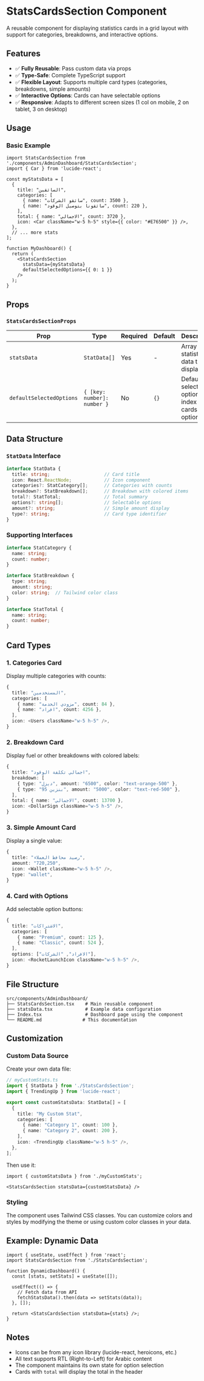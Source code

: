 # StatsCardsSection Component

A reusable component for displaying statistics cards in a grid layout with support for categories, breakdowns, and interactive options.

## Features

- ✅ **Fully Reusable**: Pass custom data via props
- ✅ **Type-Safe**: Complete TypeScript support
- ✅ **Flexible Layout**: Supports multiple card types (categories, breakdowns, simple amounts)
- ✅ **Interactive Options**: Cards can have selectable options
- ✅ **Responsive**: Adapts to different screen sizes (1 col on mobile, 2 on tablet, 3 on desktop)

## Usage

### Basic Example

```tsx
import StatsCardsSection from './components/AdminDashboard/StatsCardsSection';
import { Car } from 'lucide-react';

const myStatsData = [
  {
    title: "السائقين",
    categories: [
      { name: "سائقو الشركات", count: 3500 },
      { name: "سائقونا بتوصيل الوقود", count: 220 },
    ],
    total: { name: "الاجمالي", count: 3720 },
    icon: <Car className="w-5 h-5" style={{ color: "#E76500" }} />,
  },
  // ... more stats
];

function MyDashboard() {
  return (
    <StatsCardsSection 
      statsData={myStatsData} 
      defaultSelectedOptions={{ 0: 1 }}
    />
  );
}
```

## Props

### `StatsCardsSectionProps`

| Prop | Type | Required | Default | Description |
|------|------|----------|---------|-------------|
| `statsData` | `StatData[]` | Yes | - | Array of statistics data to display |
| `defaultSelectedOptions` | `{ [key: number]: number }` | No | `{}` | Default selected option index for cards with options |

## Data Structure

### `StatData` Interface

```typescript
interface StatData {
  title: string;                    // Card title
  icon: React.ReactNode;            // Icon component
  categories?: StatCategory[];      // Categories with counts
  breakdown?: StatBreakdown[];      // Breakdown with colored items
  total?: StatTotal;                // Total summary
  options?: string[];               // Selectable options
  amount?: string;                  // Simple amount display
  type?: string;                    // Card type identifier
}
```

### Supporting Interfaces

```typescript
interface StatCategory {
  name: string;
  count: number;
}

interface StatBreakdown {
  type: string;
  amount: string;
  color: string;  // Tailwind color class
}

interface StatTotal {
  name: string;
  count: number;
}
```

## Card Types

### 1. Categories Card
Display multiple categories with counts:
```typescript
{
  title: "المستخدمين",
  categories: [
    { name: "مزودي الخدمة", count: 84 },
    { name: "افراد", count: 4256 },
  ],
  icon: <Users className="w-5 h-5" />,
}
```

### 2. Breakdown Card
Display fuel or other breakdowns with colored labels:
```typescript
{
  title: "اجمالي تكلفة الوقود",
  breakdown: [
    { type: "ديزل", amount: "6500", color: "text-orange-500" },
    { type: "بنزين 95", amount: "5000", color: "text-red-500" },
  ],
  total: { name: "الاجمالي", count: 13700 },
  icon: <DollarSign className="w-5 h-5" />,
}
```

### 3. Simple Amount Card
Display a single value:
```typescript
{
  title: "رصيد محافظ العملاء",
  amount: "720,250",
  icon: <Wallet className="w-5 h-5" />,
  type: "wallet",
}
```

### 4. Card with Options
Add selectable option buttons:
```typescript
{
  title: "الاشتراكات",
  categories: [
    { name: "Premium", count: 125 },
    { name: "Classic", count: 524 },
  ],
  options: ["الافراد", "الشركات"],
  icon: <RocketLaunchIcon className="w-5 h-5" />,
}
```

## File Structure

```
src/components/AdminDashboard/
├── StatsCardsSection.tsx    # Main reusable component
├── statsData.tsx            # Example data configuration
├── Index.tsx                # Dashboard page using the component
└── README.md               # This documentation
```

## Customization

### Custom Data Source
Create your own data file:

```typescript
// myCustomStats.ts
import { StatData } from './StatsCardsSection';
import { TrendingUp } from 'lucide-react';

export const customStatsData: StatData[] = [
  {
    title: "My Custom Stat",
    categories: [
      { name: "Category 1", count: 100 },
      { name: "Category 2", count: 200 },
    ],
    icon: <TrendingUp className="w-5 h-5" />,
  },
];
```

Then use it:
```tsx
import { customStatsData } from './myCustomStats';

<StatsCardsSection statsData={customStatsData} />
```

### Styling
The component uses Tailwind CSS classes. You can customize colors and styles by modifying the theme or using custom color classes in your data.

## Example: Dynamic Data

```tsx
import { useState, useEffect } from 'react';
import StatsCardsSection from './StatsCardsSection';

function DynamicDashboard() {
  const [stats, setStats] = useState([]);

  useEffect(() => {
    // Fetch data from API
    fetchStatsData().then(data => setStats(data));
  }, []);

  return <StatsCardsSection statsData={stats} />;
}
```

## Notes

- Icons can be from any icon library (lucide-react, heroicons, etc.)
- All text supports RTL (Right-to-Left) for Arabic content
- The component maintains its own state for option selection
- Cards with `total` will display the total in the header

